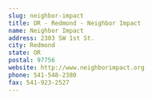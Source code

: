 ```yaml
---
slug: neighbor-impact
title: OR - Redmond - Neighbor Impact
name: Neighbor Impact
address: 2303 SW 1st St.
city: Redmond
state: OR
postal: 97756
website: http://www.neighborimpact.org
phone: 541-548-2380
fax: 541-923-2527
---
```

